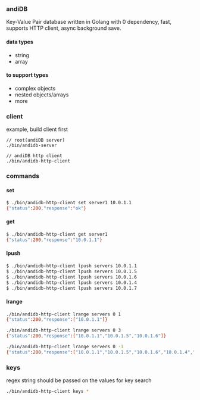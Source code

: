 ### andiDB
Key-Value Pair database written in Golang with 0 dependency, fast, supports HTTP client, async background save.

#### data types
* string
* array

#### to support types
* complex objects
* nested objects/arrays
* more


### client
example, build client first

```
// root(andiDB server)
./bin/andidb-server
```

```
// andiDB http client
./bin/andidb-http-client

```
### commands


#### set

```bash
$ ./bin/andidb-http-client set server1 10.0.1.1
{"status":200,"response":"ok"}
```

#### get
```bash
$ ./bin/andidb-http-client get server1
{"status":200,"response":"10.0.1.1"}
```

#### lpush
```bash
$ ./bin/andidb-http-client lpush servers 10.0.1.1
$ ./bin/andidb-http-client lpush servers 10.0.1.5
$ ./bin/andidb-http-client lpush servers 10.0.1.6
$ ./bin/andidb-http-client lpush servers 10.0.1.4
$ ./bin/andidb-http-client lpush servers 10.0.1.7
```

#### lrange
```bash
./bin/andidb-http-client lrange servers 0 1
{"status":200,"response":["10.0.1.1"]}

./bin/andidb-http-client lrange servers 0 3
{"status":200,"response":["10.0.1.1","10.0.1.5","10.0.1.6"]}

./bin/andidb-http-client lrange servers 0 -1
{"status":200,"response":["10.0.1.1","10.0.1.5","10.0.1.6","10.0.1.4","10.0.1.7"]}
```

### keys

regex string should be passed on the values for key search

```bash
./bin/andidb-http-client keys *
```
